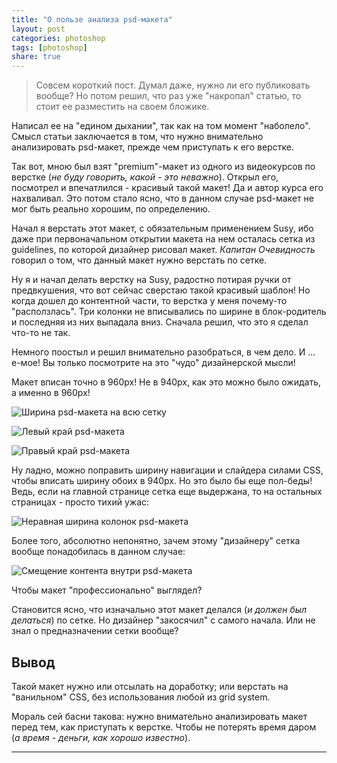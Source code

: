 ```yaml
---
title: "О пользе анализа psd-макета"
layout: post
categories: photoshop
tags: [photoshop]
share: true
---
```


> Совсем короткий пост. Думал даже, нужно ли его публиковать вообще? Но потом решил, что раз уже "накропал" статью, то стоит ее разместить на своем бложике.

Написал ее на "едином дыхании", так как на том момент "наболело". Смысл статьи заключается в том, что нужно внимательно анализировать psd-макет, прежде чем приступать к его верстке.

Так вот, мною был взят "premium"-макет из одного из видеокурсов по верстке (*не буду говорить, какой - это неважно*). Открыл его, посмотрел и впечатлился - красивый такой макет! Да и автор курса его нахваливал. Это потом стало ясно, что в данном случае psd-макет не мог быть реально хорошим, по определению.

Начал я верстать этот макет, с обязательным применением Susy, ибо даже при первоначальном открытии макета на нем осталась сетка из guidelines, по которой дизайнер рисовал макет. *Капитан Очевидность* говорил о том, что данный макет нужно верстать по сетке.

Ну я и начал делать верстку на Susy, радостно потирая ручки от предвкушения, что вот сейчас сверстаю такой красивый шаблон! Но когда дошел до контентной части, то верстка у меня почему-то "расползлась". Три колонки не вписывались по ширине в блок-родитель и последняя из них выпадала вниз. Сначала решил, что это я сделал что-то не так.

Немного поостыл и решил внимательно разобраться, в чем дело. И ... е-мое! Вы только посмотрите на это "чудо" дизайнерской мысли!

Макет вписан точно в 960px! Не в 940px, как это можно было ожидать, а именно в 960px!

![Ширина psd-макета на всю сетку]({{site.url}}/images/uploads/2014/09/full_width.png)

![Левый край psd-макета]({{site.url}}/images/uploads/2014/09/left_side.png)

![Правый край psd-макета]({{site.url}}/images/uploads/2014/09/right_side.png)

Ну ладно, можно поправить ширину навигации и слайдера силами CSS, чтобы вписать ширину обоих в 940px. Но это было бы еще пол-беды! Ведь, если на главной странице сетка еще выдержана, то на остальных страницах - просто тихий ужас:

![Неравная ширина колонок psd-макета]({{site.url}}/images/uploads/2014/09/width_of_columns.png)

Более того, абсолютно непонятно, зачем этому "дизайнеру" сетка вообще понадобилась в данном случае:

![Смещение контента внутри psd-макета]({{site.url}}/images/uploads/2014/09/shift_content.png)

Чтобы макет "профессионально" выглядел?

Становится ясно, что изначально этот макет делался (*и должен был делаться*) по сетке. Но дизайнер "закосячил" с самого начала. Или не знал о предназначении сетки вообще?

## Вывод

Такой макет нужно или отсылать на доработку; или верстать на "ванильном" CSS, без использования любой из grid system.

Мораль сей басни такова: нужно внимательно анализировать макет перед тем, как приступать к верстке. Чтобы не потерять время даром (*а время - деньги, как хорошо известно*).

---

[1]: http://zell-weekeat.com/learnsusy/ "Learning Susy"
